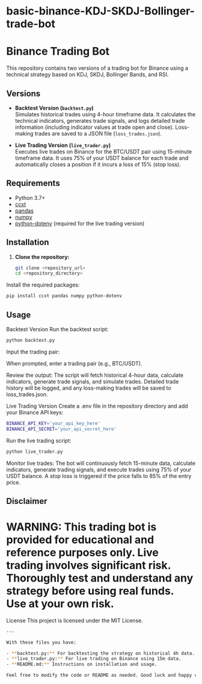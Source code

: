 # basic-binance-KDJ-SKDJ-Bollinger-trade-bot

# Binance Trading Bot

This repository contains two versions of a trading bot for Binance using a technical strategy based on KDJ, SKDJ, Bollinger Bands, and RSI.

## Versions

- **Backtest Version (`backtest.py`)**  
  Simulates historical trades using 4-hour timeframe data. It calculates the technical indicators, generates trade signals, and logs detailed trade information (including indicator values at trade open and close). Loss-making trades are saved to a JSON file (`loss_trades.json`).

- **Live Trading Version (`live_trader.py`)**  
  Executes live trades on Binance for the BTC/USDT pair using 15-minute timeframe data. It uses 75% of your USDT balance for each trade and automatically closes a position if it incurs a loss of 15% (stop loss).

## Requirements

- Python 3.7+
- [ccxt](https://github.com/ccxt/ccxt)
- [pandas](https://pandas.pydata.org/)
- [numpy](https://numpy.org/)
- [python-dotenv](https://pypi.org/project/python-dotenv/) (required for the live trading version)

## Installation

1. **Clone the repository:**
   ```bash
   git clone <repository_url>
   cd <repository_directory>

Install the required packages:
```bash
pip install ccxt pandas numpy python-dotenv
```
## Usage

Backtest Version
Run the backtest script:

```bash
python backtest.py
```

Input the trading pair:

When prompted, enter a trading pair (e.g., BTC/USDT).

Review the output:
The script will fetch historical 4-hour data, calculate indicators, generate trade signals, and simulate trades. Detailed trade history will be logged, and any loss-making trades will be saved to loss_trades.json.

Live Trading Version
Create a .env file in the repository directory and add your Binance API keys:
```bash
BINANCE_API_KEY='your_api_key_here'
BINANCE_API_SECRET='your_api_secret_here'
```
Run the live trading script:

```bash
python live_trader.py
```

Monitor live trades:
The bot will continuously fetch 15-minute data, calculate indicators, generate trading signals, and execute trades using 75% of your USDT balance. A stop loss is triggered if the price falls to 85% of the entry price.

## Disclaimer
# WARNING: This trading bot is provided for educational and reference purposes only. Live trading involves significant risk. Thoroughly test and understand any strategy before using real funds. Use at your own risk.

License
This project is licensed under the MIT License.

```bash
---

With these files you have:

- **backtest.py:** For backtesting the strategy on historical 4h data.
- **live_trader.py:** For live trading on Binance using 15m data.
- **README.md:** Instructions on installation and usage.

Feel free to modify the code or README as needed. Good luck and happy coding!
```
